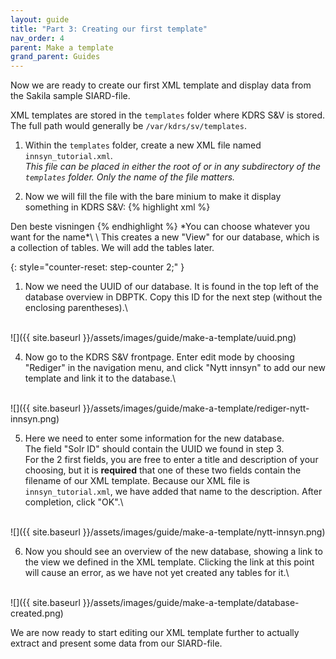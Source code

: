 ```yaml
---
layout: guide
title: "Part 3: Creating our first template"
nav_order: 4
parent: Make a template
grand_parent: Guides
---
```

Now we are ready to create our first XML template and display data from the Sakila sample SIARD-file.

XML templates are stored in the `templates` folder where KDRS S&V is stored. The full path would generally be `/var/kdrs/sv/templates`.

1. Within the `templates` folder, create a new XML file named `innsyn_tutorial.xml`.\
*This file can be placed in either the root of or in any subdirectory of the `templates` folder. Only the name of the file matters.*

2. Now we will fill the file with the bare minium to make it display something in KDRS S&V:
{% highlight xml %}
<views>
    <view>
        <name>Den beste visningen</name>
    </view>
</views>
{% endhighlight %}
*You can choose whatever you want for the name*\
\
This creates a new "View" for our database, which is a collection of tables. We will add the tables later.

{: style="counter-reset: step-counter 2;" }
1. Now we need the UUID of our database. It is found in the top left of the database overview in DBPTK. Copy this ID for the next step (without the enclosing parentheses).\
<br>
![]({{ site.baseurl }}/assets/images/guide/make-a-template/uuid.png)


4. Now go to the KDRS S&V frontpage. Enter edit mode by choosing "Rediger" in the navigation menu, and click "Nytt innsyn" to add our new template and link it to the database.\
<br>
![]({{ site.baseurl }}/assets/images/guide/make-a-template/rediger-nytt-innsyn.png)

5. Here we need to enter some information for the new database.\
 The field "Solr ID" should contain the UUID we found in step 3.\
  For the 2 first fields, you are free to enter a title and description of your choosing, but it is **required** that one of these two fields contain the filename of our XML template. Because our XML file is `innsyn_tutorial.xml`, we have added that name to the description. After completion, click "OK".\
<br>
![]({{ site.baseurl }}/assets/images/guide/make-a-template/nytt-innsyn.png)

6. Now you should see an overview of the new database, showing a link to the view we defined in the XML template. Clicking the link at this point will cause an error, as we have not yet created any tables for it.\
<br>
![]({{ site.baseurl }}/assets/images/guide/make-a-template/database-created.png)


We are now ready to start editing our XML template further to actually extract and present some data from our SIARD-file.